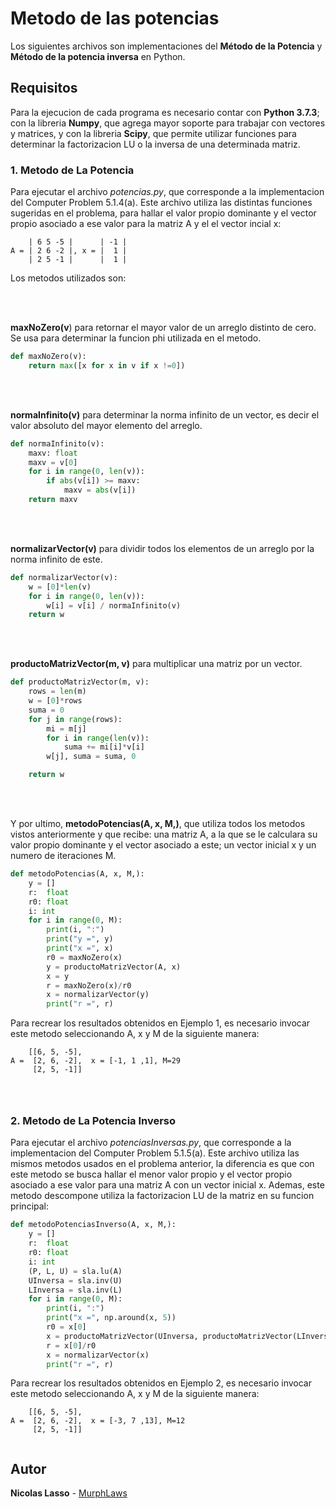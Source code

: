 # Metodo de las potencias

Los siguientes archivos son implementaciones del **Método de la Potencia** y **Método de la potencia inversa** en Python.

## Requisitos

Para la ejecucion de cada programa es necesario contar con **Python 3.7.3**; con la libreria 
**Numpy**, que agrega mayor soporte para trabajar con vectores y matrices, y con la libreria **Scipy**, que permite utilizar funciones para determinar la factorizacion LU o la inversa de una determinada matriz.

### 1. Metodo de La Potencia

Para ejecutar el archivo _potencias.py_, que corresponde a la implementacion del Computer Problem 5.1.4(a). Este archivo utiliza las distintas funciones sugeridas en el problema, para hallar el valor propio dominante y el vector propio asociado a ese valor para la matriz A y el el vector incial x:

``` 
    | 6 5 -5 |      | -1 |
A = | 2 6 -2 |, x = |  1 |
    | 2 5 -1 |      |  1 |
```
Los metodos utilizados son:

<br />
<br />

**maxNoZero(v**) para retornar el mayor valor de un arreglo distinto de cero. Se usa para determinar la funcion phi utilizada en el metodo.  
```python
def maxNoZero(v):
    return max([x for x in v if x !=0])
```
<br />
<br />


**normaInfinito(v)** para determinar la norma infinito de un vector, es decir el valor absoluto del mayor elemento del arreglo.
```python
def normaInfinito(v):
    maxv: float
    maxv = v[0]
    for i in range(0, len(v)):
        if abs(v[i]) >= maxv:
            maxv = abs(v[i])
    return maxv
```

<br />
<br />


**normalizarVector(v)** para dividir todos los elementos de un arreglo por la norma infinito de este.
```python
def normalizarVector(v):
    w = [0]*len(v)
    for i in range(0, len(v)):
        w[i] = v[i] / normaInfinito(v)
    return w
```

<br />
<br />


**productoMatrizVector(m, v)** para multiplicar una matriz por un vector.
```python
def productoMatrizVector(m, v):
    rows = len(m)
    w = [0]*rows
    suma = 0
    for j in range(rows):
        mi = m[j]
        for i in range(len(v)):
            suma += mi[i]*v[i]
        w[j], suma = suma, 0

    return w
```
<br />
<br />


Y por ultimo, **metodoPotencias(A, x, M,)**, que utiliza todos los metodos vistos anteriormente y que recibe: una matriz A, a la que se le calculara su valor propio dominante y el vector asociado a este; un vector inicial x y un numero de iteraciones M.

```python
def metodoPotencias(A, x, M,):
    y = []
    r:  float
    r0: float
    i: int
    for i in range(0, M):
        print(i, ":")
        print("y =", y)
        print("x =", x)
        r0 = maxNoZero(x)
        y = productoMatrizVector(A, x)
        x = y
        r = maxNoZero(x)/r0
        x = normalizarVector(y)
        print("r =", r)

```
Para recrear los resultados obtenidos en Ejemplo 1, es necesario invocar este metodo seleccionando A, x y M de la siguiente manera:

```
    [[6, 5, -5],     
A =  [2, 6, -2],  x = [-1, 1 ,1], M=29
     [2, 5, -1]]    
    
                        
                        
```

### 2. Metodo de La Potencia Inverso

Para ejecutar el archivo _potenciasInversas.py_, que corresponde a la implementacion del Computer Problem 5.1.5(a). Este archivo utiliza las mismos metodos usados en el problema anterior, la diferencia es que con este metodo se busca hallar el menor valor propio  y el vector propio asociado a ese valor para una matriz A con un vector inicial x. Ademas, este metodo descompone utiliza la factorizacion LU de la matriz en su funcion principal:


```python
def metodoPotenciasInverso(A, x, M,):
    y = []
    r:  float
    r0: float
    i: int
    (P, L, U) = sla.lu(A)
    UInversa = sla.inv(U)
    LInversa = sla.inv(L)
    for i in range(0, M):
        print(i, ":")
        print("x =", np.around(x, 5))
        r0 = x[0]
        x = productoMatrizVector(UInversa, productoMatrizVector(LInversa, x))
        r = x[0]/r0
        x = normalizarVector(x)
        print("r =", r)

```

Para recrear los resultados obtenidos en Ejemplo 2, es necesario invocar este metodo seleccionando A, x y M de la siguiente manera:

```
    [[6, 5, -5],     
A =  [2, 6, -2],  x = [-3, 7 ,13], M=12
     [2, 5, -1]]   
    
```



## Autor

**Nicolas Lasso** - [MurphLaws](https://github.com/MurphLaws)




